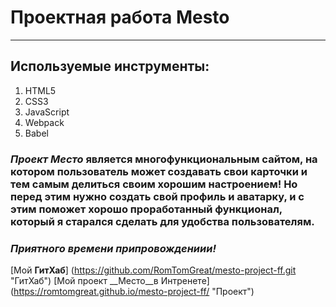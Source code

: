 # Проектная работа Mesto
-------------------------
## Используемые инструменты:
1. HTML5
2. CSS3
3. JavaScript
4. Webpack
5. Babel
### _Проект_ _Место_ является многофункциональным сайтом, на котором пользователь может создавать свои карточки и тем самым делиться своим хорошим настроением! Но перед этим нужно создать свой профиль и аватарку, и с этим поможет хорошо проработанный функционал, который я старался сделать для удобства пользователям.
### _Приятного времени припровождениии!_
[Мой __ГитХаб__] (https://github.com/RomTomGreat/mesto-project-ff.git "ГитХаб")
[Мой проект __Место__в Интренете] (https://romtomgreat.github.io/mesto-project-ff/ "Проект")